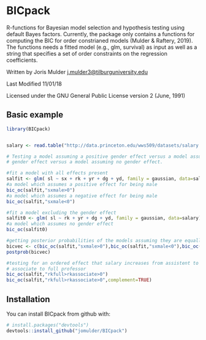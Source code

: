# BICpack

R-functions for Bayesian model selection and hypothesis testing using default Bayes factors. Currently, the package only contains a functions for computing the BIC for order constrianed models (Mulder & Raftery, 2019). The functions needs a fitted model (e.g., glm, survival) as input as well as a string that specifies a set of order constraints on the regression coefficients.

Written by Joris Mulder <j.mulder3@tilburguniversity.edu>

Last Modified 11/01/18

Licensed under the GNU General Public License version 2 (June, 1991)

Basic example
-------------

``` r
library(BICpack)


salary <- read.table("http://data.princeton.edu/wws509/datasets/salary.dat", header=TRUE)

# Testing a model assuming a positive gender effect versus a model assuming a negative
# gender effect versus a model assuming no gender effect.

#fit a model with all effects present
salfit <- glm( sl ~ sx + rk + yr + dg + yd, family = gaussian, data=salary)
#a model which assumes a positive effect for being male
bic_oc(salfit,"sxmale>0")
#a model which assumes a negative effect for being male
bic_oc(salfit,"sxmale<0")

#fit a model excluding the gender effect
salfit0 <- glm( sl ~ rk + yr + dg + yd, family = gaussian, data=salary)
#a model which assumes no gender effect
bic_oc(salfit0)

#getting posterior probabilities of the models assuming they are equally likely a priori
bicvec <- c(bic_oc(salfit,"sxmale>0"),bic_oc(salfit,"sxmale<0"),bic_oc(salfit0))
postprob(bicvec)

#testing for an ordered effect that salary increases from assistent to associate, and from
# associate to full professor
bic_oc(salfit,"rkfull>rkassociate>0")
bic_oc(salfit,"rkfull>rkassociate>0",complement=TRUE)
```

Installation
------------

You can install BICpack from github with:

``` r
# install.packages("devtools")
devtools::install_github("jomulder/BICpack")
